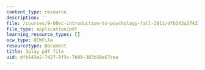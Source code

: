 ```yaml
---
content_type: resource
description: ''
file: /courses/9-00sc-introduction-to-psychology-fall-2011/dfb143a274278f5c7b89383b58a67cea_kD3CswjYb2E.pdf
file_type: application/pdf
learning_resource_types: []
ocw_type: OCWFile
resourcetype: Document
title: 3play pdf file
uid: dfb143a2-7427-8f5c-7b89-383b58a67cea
---
```

